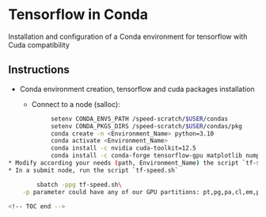 <!-- TOC --><a name="README"></a>
# Tensorflow in Conda

Installation and configuration of a Conda environment for tensorflow with Cuda compatibility

<!-- TOC --><a name="Instructions"></a>
## Instructions
* Conda environment creation, tensorflow and cuda packages installation

    * Connect to a node (salloc):
```bash
            setenv CONDA_ENVS_PATH /speed-scratch/$USER/condas
            setenv CONDA_PKGS_DIRS /speed-scratch/$USER/condas/pkg
            conda create -n <Environment_Name> python=3.10
            conda activate <Environment_Name>
            conda install -c nvidia cuda-toolkit=12.5
            conda install -c conda-forge tensorflow-gpu matplotlib numpy
* Modify according your needs (path, Environment_Name) the script `tf-speed.sh`
* In a submit node, run the script `tf-speed.sh`

        sbatch -ppg tf-speed.sh\
    -p parameter could have any of our GPU partitions: pt,pg,pa,cl,em,pn
        
<!-- TOC end -->